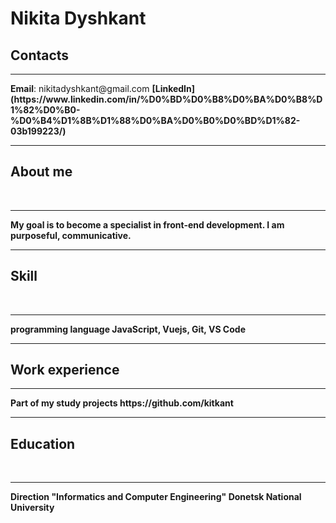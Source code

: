 <h1>Nikita Dyshkant</h1>
<h2>Contacts</h2>
<hr>
<b>Email</b>: nikitadyshkant@gmail.com
<b>[LinkedIn](https://www.linkedin.com/in/%D0%BD%D0%B8%D0%BA%D0%B8%D1%82%D0%B0-%D0%B4%D1%8B%D1%88%D0%BA%D0%B0%D0%BD%D1%82-03b199223/)<b>
<hr>
<h2>About me</h2><br><hr> My goal is to become a specialist in front-end development. I am purposeful, communicative.
<hr>
<h2>Skill</h2><br><hr> programming language JavaScript, Vuejs, Git, VS Code<hr>
<h2>Work experience</h2> <hr> Part of my study projects https://github.com/kitkant<hr>
<h2>Education</h2> <br><hr>Direction "Informatics and Computer Engineering" Donetsk National University
